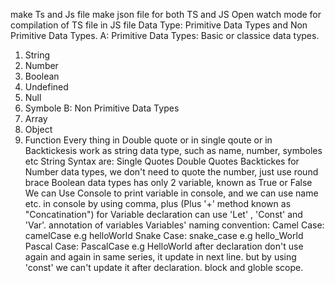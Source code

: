 make Ts and Js file
make json file for both TS and JS
Open watch mode for compilation of TS file in JS file
Data Type:
Primitive Data Types and Non Primitive Data Types.
A: Primitive Data Types: Basic or classice data types.
1. String
2. Number
3. Boolean
4. Undefined
5. Null
6. Symbole
B: Non Primitive Data Types
1. Array
2. Object 
3. Function
Every thing in Double quote or in single qoute or in Backtickesis work as string data type, such as name, number, symboles etc
String Syntax are:
Single Quotes
Double Quotes
Backtickes
for Number data types, we don't need to quote the number, just use round brace
Boolean data types has only 2 variable, known as True or False
We can Use Console to print variable in console, and we can use name etc. in console by using comma, plus (Plus '+' method known as "Concatination") 
for Variable declaration can use 'Let' , 'Const' and 'Var'.
annotation of variables
Variables' naming convention:
Camel Case:  camelCase e.g helloWorld
Snake Case:  snake_case  e.g hello_World
Pascal Case: PascalCase  e.g HelloWorld
after declaration don't use again and again in same series, it update in next line.
but by using 'const' we can't update it after declaration.
block and globle scope.



